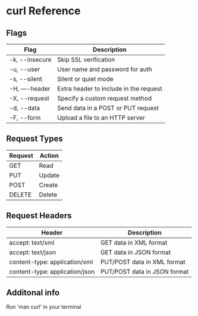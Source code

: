 # curl Reference

## Flags

| Flag           | Description                            |
|----------------|----------------------------------------|
| -k, --insecure | Skip SSL verification                  |
| -u, --user	 | User name and password for auth        |
| -s, --silent   | Silent or quiet mode                   |
| -H, —-header	 | Extra header to include in the request |
| -X, --request  | Specify a custom request method        |
| -d, --data     | Send data in a POST or PUT request     |
| -F, --form     | Upload a file to an HTTP server        |

## Request Types

| Request | Action |
|---------|--------|
| GET     | Read   |
| PUT     | Update |
| POST    | Create |
| DELETE  | Delete |

## Request Headers

| Header                         | Description                  |
|--------------------------------|------------------------------|
| accept: text/xml               | GET data in XML format       |
| accept: text/json              | GET data in JSON format      |
| content-type: application/xml  | PUT/POST data in XML format  |
| content-type: application/json | PUT/POST data in JSON format |

## Additonal info

Run 'man curl' in your terminal